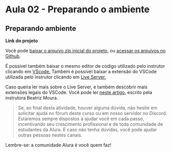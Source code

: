 # Aula 02 - Preparando o ambiente

## **Preparando ambiente**

**Link do projeto**

Você pode [baixar o arquivo zip inicial do projeto](https://github.com/alura-cursos/aluraplay/archive/fc8ff67cb4a3b9287bbc500bab9dd194decd47e4.zip), ou [acessar os arquivos no Github](https://github.com/alura-cursos/aluraplay/tree/fc8ff67cb4a3b9287bbc500bab9dd194decd47e4).

É possível também baixar o mesmo editor de código utilizado pelo instrutor clicando em [VScode.](https://code.visualstudio.com/download) Também é possível baixar a extensão do VSCode utilizada pelo instrutor clicando em [Live Server.](https://marketplace.visualstudio.com/items?itemName=ritwickdey.LiveServer)

Caso queira ler mais sobre o Live Server, e também descobrir mais extensões legais do VSCode. Você pode ler [neste artigo](https://www.alura.com.br/artigos/extensoes-vs-code-descubra-as-mais-usadas), escrito pela instrutora Beatriz Moura.

> Se, ao final desta atividade, houver alguma dúvida, não hesite em solicitar ajuda no fórum deste curso ou em nosso servidor no Discord. Estaremos sempre dispostos a ajudar você em cada passo, incentivando seu crescimento profissional e de toda comunidade de estudantes da Alura. E caso não tenha dúvidas, você pode ajudar outras pessoas nestes canais.
> 

Lembre-se: a comunidade Alura é você quem faz!